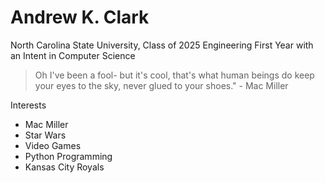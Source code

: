 # Andrew K. Clark

North Carolina State University, Class of 2025
Engineering First Year with an Intent in Computer Science

> Oh I've been a fool- but it's cool, that's what human beings do
> keep your eyes to the sky, never glued to your shoes." - Mac Miller

Interests
* Mac Miller
* Star Wars
* Video Games
* Python Programming
* Kansas City Royals
